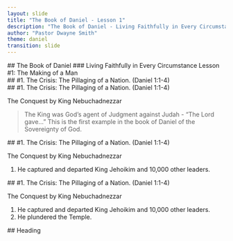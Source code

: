 ```yaml
---
layout: slide
title: "The Book of Daniel - Lesson 1"
description: "The Book of Daniel - Living Faithfully in Every Circumstance. Lesson #1: The Making of a Man"
author: "Pastor Dwayne Smith"
theme: daniel
transition: slide
---
```

<section data-markdown data-state="">
## The Book of Daniel
### Living Faithfully in Every Circumstance
Lesson #1: The Making of a Man

</section>

<section data-markdown>
## #1. The Crisis: The Pillaging of a Nation. (Daniel 1:1-4)
</section>

<section data-markdown>
## #1. The Crisis: The Pillaging of a Nation. (Daniel 1:1-4)

The Conquest by King Nebuchadnezzar

> The King was God’s agent of Judgment against Judah - “The Lord gave&hellip;” This is the first example in the book of Daniel of the Sovereignty of God.

</section>

<section data-markdown>
## #1. The Crisis: The Pillaging of a Nation. (Daniel 1:1-4)

The Conquest by King Nebuchadnezzar
  1. He captured and departed King Jehoikim and 10,000 other leaders.
</section>

<section data-markdown>
## #1. The Crisis: The Pillaging of a Nation. (Daniel 1:1-4)

The Conquest by King Nebuchadnezzar
  1. He captured and departed King Jehoikim and 10,000 other leaders.
  2. He plundered the Temple.
</section>

<section data-markdown>
## Heading

</section>